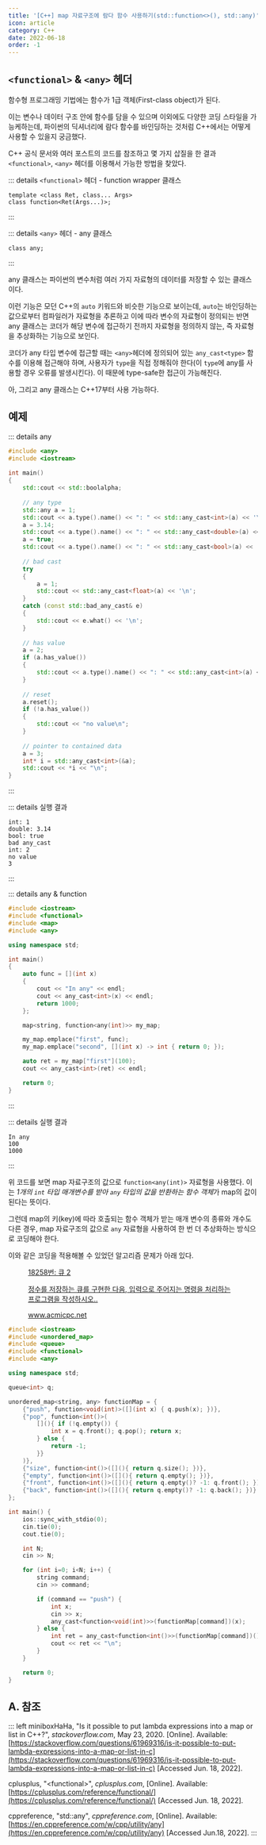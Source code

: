 ```yaml
---
title: '[C++] map 자료구조에 람다 함수 사용하기(std::function<>(), std::any)'
icon: article
category: C++
date: 2022-06-18
order: -1
---
```


## `<functional>` & `<any>` 헤더
함수형 프로그래밍 기법에는 함수가 1급 객체(First-class object)가 된다.

이는 변수나 데이터 구조 안에 함수를 담을 수 있으며 이외에도 다양한 코딩 스타일을 가능케하는데, 파이썬의 딕셔너리에 람다 함수를 바인딩하는 것처럼 C++에서는 어떻게 사용할 수 있을지 궁금했다.

C++ 공식 문서와 여러 포스트의 코드를 참조하고 몇 가지 삽질을 한 결과 `<functional>`, `<any>` 헤더를 이용해서 가능한 방법을 찾았다.

::: details <code>&lt;functional&gt;</code> 헤더 - function wrapper 클래스
```cpp:no-line-numbers
template <class Ret, class... Args>
class function<Ret(Args...)>;
```
:::

::: details <code>&lt;any&gt;</code> 헤더 - any 클래스
```cpp:no-line-numbers
class any;
```
:::

any 클래스는 파이썬의 변수처럼 여러 가지 자료형의 데이터를 저장할 수 있는 클래스이다.

이런 기능은 모던 C++의 `auto` 키워드와 비슷한 기능으로 보이는데, `auto`는 바인딩하는 값으로부터 컴파일러가 자료형을 추론하고 이에 따라 변수의 자료형이 정의되는 반면 any 클래스는 코더가 해당 변수에 접근하기 전까지 자료형을 정의하지 않는, 즉 자료형을 추상화하는 기능으로 보인다.

코더가 any 타입 변수에 접근할 때는 `<any>`헤더에 정의되어 있는 `any_cast<type>` 함수를 이용해 접근해야 하며, 사용자가 `type`을 직접 정해줘야 한다(이 `type`에 any를 사용할 경우 오류를 발생시킨다). 이 때문에 type-safe한 접근이 가능해진다.

아, 그리고 any 클래스는 C++17부터 사용 가능하다.

## 예제
::: details any
```cpp
#include <any>
#include <iostream>
 
int main()
{
    std::cout << std::boolalpha;
 
    // any type
    std::any a = 1;
    std::cout << a.type().name() << ": " << std::any_cast<int>(a) << '\n';
    a = 3.14;
    std::cout << a.type().name() << ": " << std::any_cast<double>(a) << '\n';
    a = true;
    std::cout << a.type().name() << ": " << std::any_cast<bool>(a) << '\n';
 
    // bad cast
    try
    {
        a = 1;
        std::cout << std::any_cast<float>(a) << '\n';
    }
    catch (const std::bad_any_cast& e)
    {
        std::cout << e.what() << '\n';
    }
 
    // has value
    a = 2;
    if (a.has_value())
    {
        std::cout << a.type().name() << ": " << std::any_cast<int>(a) << '\n';
    }
 
    // reset
    a.reset();
    if (!a.has_value())
    {
        std::cout << "no value\n";
    }
 
    // pointer to contained data
    a = 3;
    int* i = std::any_cast<int>(&a);
    std::cout << *i << "\n";
}
```
:::

::: details 실행 결과
```:no-line-numbers
int: 1
double: 3.14
bool: true
bad any_cast
int: 2
no value
3
```
:::

::: details any & function
```cpp
#include <iostream>
#include <functional>
#include <map>
#include <any>

using namespace std;

int main()
{
    auto func = [](int x)
    {
        cout << "In any" << endl;
        cout << any_cast<int>(x) << endl;
        return 1000;
    };

    map<string, function<any(int)>> my_map;

    my_map.emplace("first", func);
    my_map.emplace("second", [](int x) -> int { return 0; });

    auto ret = my_map["first"](100);
    cout << any_cast<int>(ret) << endl;

    return 0;
}
```
:::

::: details 실행 결과
```:no-line-numbers
In any
100
1000
```
:::

위 코드를 보면 map 자료구조의 값으로 `function<any(int)>` 자료형을 사용했다. 이는 *1개의 `int` 타입 매개변수를 받아 `any` 타입의 값을 반환하는 함수 객체*가 map의 값이 된다는 뜻이다.

그런데 map의 키(key)에 따라 호출되는 함수 객체가 받는 매개 변수의 종류와 개수도 다른 경우, map 자료구조의 값으로 `any` 자료형을 사용하여 한 번 더 추상화하는 방식으로 코딩해야 한다.

이와 같은 코딩을 적용해볼 수 있었던 알고리즘 문제가 아래 있다.

<figure class="opengraph"><a href="https://www.acmicpc.net/problem/18258" data-source-url="https://www.acmicpc.net/problem/18258">
<div class="og-image" style="background-image: url('https://drive.google.com/uc?export=view&id=1nCax5mgwtYA82T46I_ntU1afsBBNkrLr');"></div>
<div class="og-text">
<p class="og-title">18258번: 큐 2</p>
<p class="og-desc">정수를 저장하는 큐를 구현한 다음, 입력으로 주어지는 명령을 처리하는 프로그램을 작성하시오..</p>
<p class="og-host">www.acmicpc.net</p></div></a></figure>

```cpp
#include <iostream>
#include <unordered_map>
#include <queue>
#include <functional>
#include <any>

using namespace std;

queue<int> q;

unordered_map<string, any> functionMap = {
    {"push", function<void(int)>([](int x) { q.push(x); })},
    {"pop", function<int()>(
        [](){ if (!q.empty()) { 
            int x = q.front(); q.pop(); return x; 
        } else {
            return -1;
        }}
    )},
    {"size", function<int()>([](){ return q.size(); })},
    {"empty", function<int()>([](){ return q.empty(); })},
    {"front", function<int()>([](){ return q.empty()? -1: q.front(); })},
    {"back", function<int()>([](){ return q.empty()? -1: q.back(); })}
};

int main() {
    ios::sync_with_stdio(0);
    cin.tie(0);
    cout.tie(0);

    int N;
    cin >> N;

    for (int i=0; i<N; i++) {
        string command;
        cin >> command;

        if (command == "push") {
            int x;
            cin >> x;
            any_cast<function<void(int)>>(functionMap[command])(x);
        } else {
            int ret = any_cast<function<int()>>(functionMap[command])();
            cout << ret << "\n";
        }
    }

    return 0;
}
```

## A. 참조
::: left
miniboxHaHa, "Is it possible to put lambda expressions into a map or list in C++?", *stackoverflow.com*, May 23, 2020. [Online]. Available: [https://stackoverflow.com/questions/61969316/is-it-possible-to-put-lambda-expressions-into-a-map-or-list-in-c](https://stackoverflow.com/questions/61969316/is-it-possible-to-put-lambda-expressions-into-a-map-or-list-in-c) [Accessed Jun. 18, 2022].

cplusplus, "&lt;functional&gt;", *cplusplus.com*, [Online]. Available: [https://cplusplus.com/reference/functional/](https://cplusplus.com/reference/functional/) [Accessed Jun. 18, 2022].

cppreference, "std::any", *cppreference.com*, [Online]. Available: [https://en.cppreference.com/w/cpp/utility/any](https://en.cppreference.com/w/cpp/utility/any) [Accessed Jun.18, 2022].
:::

<script setup lang="ts">
import DetailsOpen from "@DetailsOpen";
</script>

<DetailsOpen/>
